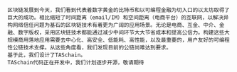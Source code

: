     区块链发展到今天，我们看到代表着数字黄金的比特币和以可编程金融为切入口的以太坊取得了巨大的成功。相比缩短了时间距离（email/IM）和空间距离（电商平台）的互联网，以解决异构网络信任问题为基石的区块链技术有着更为广阔的应用场景。无论是电商、互金、中介、金融、数字版权，采用区块链技术都能通过减少中间环节大大节省成本和提高公信力。构建这些大规模商用落地应用需要去中心化、高安全、低能耗、高性能，以及最重要的，用户友好的可编程性公链技术支撑。从这些角度看，我们发现目前的公链尚难达到要求。
    基于此，我们设计了TASchain。
    TASchain代码正在开发中，我们计划逐步开源，敬请期待

